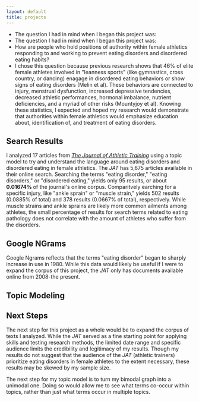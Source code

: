 ```yaml
---
layout: default
title: projects
---
```

- The question I had in mind when I began this project was:
-   The question I had in mind when I began this project was:
- How are people who hold positions of authority within female athletics responding to and working to prevent eating disorders and disordered eating habits?</em>
- I chose this question because previous research shows that 46% of elite female athletes involved in "leanness sports" (like gymnastics, cross country, or dancing) enagage in disordered eating behaviors or show signs of eating disorders (Melin et al). These behaviors are connected to injury, menstrual dysfunction, increased depressive tendencies, decreased athletic performances, hormonal imbalance, nutrient deficiencies, and a myriad of other risks (Mountyjoy et al). Knowing these statistics, I expected and hoped my research would demonstrate that authorities within female athletics would emphasize education about, identification of, and treatment of eating disorders.
</p>
<h2>Search Results</h2>
<p> I analyzed 17 articles from <a href="https://meridian.allenpress.com/jat"><em>The Journal of Athletic Training</em></a> using a topic model to try and understand the language around eating disorders and disordered eating in female athletics. The <em>JAT</em> has 5,675 articles available in their online search. Searching the terms "eating disorder," "eating disorders," or "disordered eating," yields only 95 results, or about <strong> 0.01674% </strong> of the journal's online corpus. Comparitvely earching for a specific injury, like "ankle sprain" or "muscle strain," yields 502 results (0.0885% of total) and 378 results (0.0667% of total), respectively. While muscle strains and ankle sprains are likely more common ailments among athletes, the small percentage of results for search terms related to eating pathology does not correlate with the amount of athletes who suffer from the disorders.
</p>
<h2>Google NGrams</h2>
Google Ngrams reflects that the terms "eating disorder" began to sharply increase in use in 1980. While this data would likely be useful if I were to expand the corpus of this project, the <em>JAT</em> only has documents available online from 2008-the present.
<h2>Topic Modeling</h2>

<h2>Next Steps</h2>
<p>The next step for this project as a whole would be to expand the corpus of texts I analyzed. While the <em>JAT</em> served as a fine starting point for applying skills and testing research methods, the limited date range and specific audience limits the credibility and legitimacy of my results. Though my results do not suggest that the audience of the <em>JAT</em> (athletic trainers) prioritize eating disorders in female athletes to the extent necessary, these results may be skewed by my sample size.<p>
<p>The next step for my topic model is to turn my bimodal graph into a unimodal one. Doing so would allow me to see what terms co-occur within topics, rather than just what terms occur in multiple topics.
</p>
